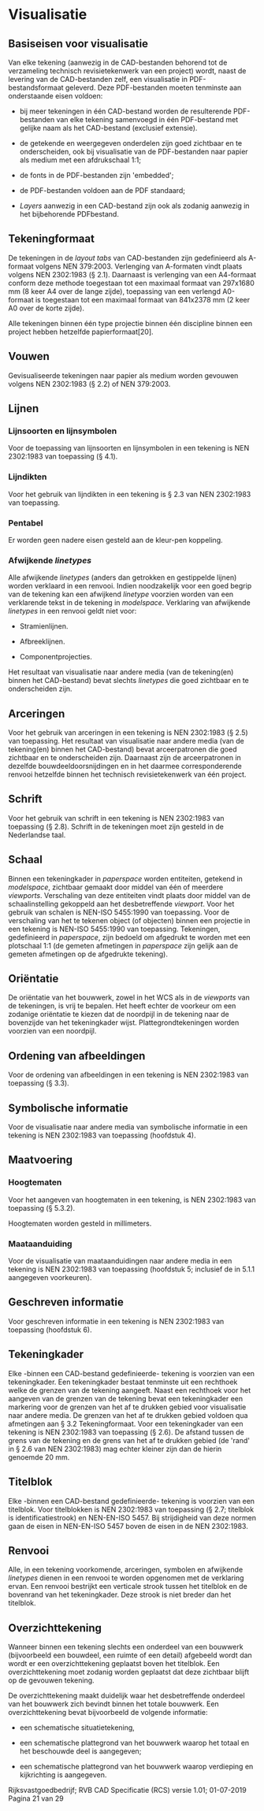 # Visualisatie 

## Basiseisen voor visualisatie 

Van elke tekening (aanwezig in de CAD-bestanden behorend tot de
verzameling technisch revisietekenwerk van een project) wordt, naast de
levering van de CAD-bestanden zelf, een visualisatie in
PDF-bestandsformaat geleverd. Deze PDF-bestanden moeten tenminste aan
onderstaande eisen voldoen:

-   bij meer tekeningen in één CAD-bestand worden de resulterende
    PDF-bestanden van elke tekening samenvoegd in één PDF-bestand met
    gelijke naam als het CAD-bestand (exclusief extensie).

-   de getekende en weergegeven onderdelen zijn goed zichtbaar en te
    onderscheiden, ook bij visualisatie van de PDF-bestanden naar papier
    als medium met een afdrukschaal 1:1;

-   de fonts in de PDF-bestanden zijn 'embedded';

-   de PDF-bestanden voldoen aan de PDF standaard;

-   *Layers* aanwezig in een CAD-bestand zijn ook als zodanig aanwezig
    in het bijbehorende PDFbestand.

## Tekeningformaat 

De tekeningen in de *layout tabs* van CAD-bestanden zijn gedefinieerd
als A-formaat volgens NEN 379:2003. Verlenging van A-formaten vindt
plaats volgens NEN 2302:1983 (§ 2.1). Daarnaast is verlenging van een
A4-formaat conform deze methode toegestaan tot een maximaal formaat van
297x1680 mm (8 keer A4 over de lange zijde), toepassing van een verlengd
A0-formaat is toegestaan tot een maximaal formaat van 841x2378 mm (2
keer A0 over de korte zijde).

Alle tekeningen binnen één type projectie binnen één discipline binnen
een project hebben hetzelfde papierformaat[20].

## Vouwen 

Gevisualiseerde tekeningen naar papier als medium worden gevouwen
volgens NEN 2302:1983 (§ 2.2) of NEN 379:2003.

## Lijnen 

### Lijnsoorten en lijnsymbolen 

Voor de toepassing van lijnsoorten en lijnsymbolen in een tekening is
NEN 2302:1983 van toepassing (§ 4.1).

### Lijndikten 

Voor het gebruik van lijndikten in een tekening is § 2.3 van NEN
2302:1983 van toepassing.

### Pentabel 

Er worden geen nadere eisen gesteld aan de kleur-pen koppeling.

### Afwijkende *linetypes* 

Alle afwijkende *linetypes* (anders dan getrokken en gestippelde lijnen)
worden verklaard in een renvooi. Indien noodzakelijk voor een goed
begrip van de tekening kan een afwijkend *linetype* voorzien worden van
een verklarende tekst in de tekening in *modelspace*. Verklaring van
afwijkende *linetypes* in een renvooi geldt niet voor:

-   Stramienlijnen.

-   Afbreeklijnen.

-   Componentprojecties.

Het resultaat van visualisatie naar andere media (van de tekening(en)
binnen het CAD-bestand) bevat slechts *linetypes* die goed zichtbaar en
te onderscheiden zijn.

## Arceringen 

Voor het gebruik van arceringen in een tekening is NEN 2302:1983 (§ 2.5)
van toepassing. Het resultaat van visualisatie naar andere media (van de
tekening(en) binnen het CAD-bestand) bevat arceerpatronen die goed
zichtbaar en te onderscheiden zijn. Daarnaast zijn de arceerpatronen in
dezelfde bouwdeeldoorsnijdingen en in het daarmee corresponderende
renvooi hetzelfde binnen het technisch revisietekenwerk van één project.

## Schrift 

Voor het gebruik van schrift in een tekening is NEN 2302:1983 van
toepassing (§ 2.8). Schrift in de tekeningen moet zijn gesteld in de
Nederlandse taal.

## Schaal 

Binnen een tekeningkader in *paperspace* worden entiteiten, getekend in
*modelspace*, zichtbaar gemaakt door middel van één of meerdere
*viewports*. Verschaling van deze entiteiten vindt plaats door middel
van de schaalinstelling gekoppeld aan het desbetreffende *viewport*.
Voor het gebruik van schalen is NEN-ISO 5455:1990 van toepassing. Voor
de verschaling van het te tekenen object (of objecten) binnen een
projectie in een tekening is NEN-ISO 5455:1990 van toepassing.
Tekeningen, gedefinieerd in *paperspace*, zijn bedoeld om afgedrukt te
worden met een plotschaal 1:1 (de gemeten afmetingen in *paperspace*
zijn gelijk aan de gemeten afmetingen op de afgedrukte tekening).

## Oriëntatie 

De oriëntatie van het bouwwerk, zowel in het WCS als in de *viewports*
van de tekeningen, is vrij te bepalen. Het heeft echter de voorkeur om
een zodanige oriëntatie te kiezen dat de noordpijl in de tekening naar
de bovenzijde van het tekeningkader wijst. Plattegrondtekeningen worden
voorzien van een noordpijl.

## Ordening van afbeeldingen 

Voor de ordening van afbeeldingen in een tekening is NEN 2302:1983 van
toepassing (§ 3.3).

## Symbolische informatie 

Voor de visualisatie naar andere media van symbolische informatie in een
tekening is NEN 2302:1983 van toepassing (hoofdstuk 4).

## Maatvoering 

### Hoogtematen 

Voor het aangeven van hoogtematen in een tekening, is NEN 2302:1983 van
toepassing (§ 5.3.2).

Hoogtematen worden gesteld in millimeters.

### Maataanduiding 

Voor de visualisatie van maataanduidingen naar andere media in een
tekening is NEN 2302:1983 van toepassing (hoofdstuk 5; inclusief de in
5.1.1 aangegeven voorkeuren).

## Geschreven informatie 

Voor geschreven informatie in een tekening is NEN 2302:1983 van
toepassing (hoofdstuk 6).

## Tekeningkader 

Elke -binnen een CAD-bestand gedefinieerde- tekening is voorzien van een
tekeningkader. Een tekeningkader bestaat tenminste uit een rechthoek
welke de grenzen van de tekening aangeeft. Naast een rechthoek voor het
aangeven van de grenzen van de tekening bevat een tekeningkader een
markering voor de grenzen van het af te drukken gebied voor visualisatie
naar andere media. De grenzen van het af te drukken gebied voldoen qua
afmetingen aan § 3.2 Tekeningformaat. Voor een tekeningkader van een
tekening is NEN 2302:1983 van toepassing (§ 2.6). De afstand tussen de
grens van de tekening en de grens van het af te drukken gebied (de
'rand' in § 2.6 van NEN 2302:1983) mag echter kleiner zijn dan de hierin
genoemde 20 mm.

## Titelblok 

Elke -binnen een CAD-bestand gedefinieerde- tekening is voorzien van een
titelblok. Voor titelblokken is NEN 2302:1983 van toepassing (§ 2.7;
titelblok is identificatiestrook) en NEN-EN-ISO 5457. Bij strijdigheid
van deze normen gaan de eisen in NEN-EN-ISO 5457 boven de eisen in de
NEN 2302:1983.

## Renvooi 

Alle, in een tekening voorkomende, arceringen, symbolen en afwijkende
*linetypes* dienen in een renvooi te worden opgenomen met de verklaring
ervan. Een renvooi bestrijkt een verticale strook tussen het titelblok
en de bovenrand van het tekeningkader. Deze strook is niet breder dan
het titelblok.

## Overzichttekening 

Wanneer binnen een tekening slechts een onderdeel van een bouwwerk
(bijvoorbeeld een bouwdeel, een ruimte of een detail) afgebeeld wordt
dan wordt er een overzichttekening geplaatst boven het titelblok. Een
overzichttekening moet zodanig worden geplaatst dat deze zichtbaar
blijft op de gevouwen tekening.

De overzichttekening maakt duidelijk waar het desbetreffende onderdeel
van het bouwwerk zich bevindt binnen het totale bouwwerk. Een
overzichttekening bevat bijvoorbeeld de volgende informatie:

-   een schematische situatietekening,

-   een schematische plattegrond van het bouwwerk waarop het totaal en
    het beschouwde deel is aangegeven;

-   een schematische plattegrond van het bouwwerk waarop verdieping en
    kijkrichting is aangegeven.

Rijksvastgoedbedrijf; RVB CAD Specificatie (RCS) versie 1.01; 01-07-2019
Pagina 21 van 29

